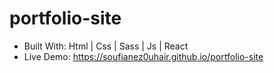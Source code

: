 # portfolio-site
- Built With: Html | Css | Sass | Js | React
- Live Demo: https://soufianez0uhair.github.io/portfolio-site